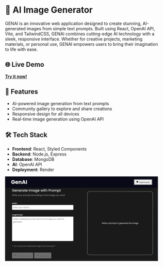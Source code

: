 # 🎨 AI Image Generator

GENAI is an innovative web application designed to create stunning, AI-generated images from simple text prompts. Built using React, OpenAI API, Vite, and TailwindCSS, GENAI combines cutting-edge AI technology with a sleek, responsive interface. Whether for creative projects, marketing materials, or personal use, GENAI empowers users to bring their imagination to life with ease.

## 🌐 Live Demo
**[Try it now!](https://genai-qw8m.onrender.com)**

## 🚀 Features
- AI-powered image generation from text prompts
- Community gallery to explore and share creations
- Responsive design for all devices
- Real-time image generation using OpenAI API

## 🛠️ Tech Stack
- **Frontend**: React, Styled Components
- **Backend**: Node.js, Express
- **Database**: MongoDB
- **AI**: OpenAI API
- **Deployment**: Render

![image alt](https://github.com/AnuragM7666/AI-Image-Generator/blob/88056ae00d3096cf0eaebcd536f591386af5efd2/genai%20ss2.png)
